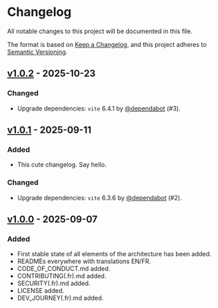 # Changelog

All notable changes to this project will be documented in this file.

The format is based on [Keep a Changelog](https://keepachangelog.com/en/1.1.0/),
and this project adheres to [Semantic Versioning](https://semver.org/spec/v2.0.0.html).

## [v1.0.2] - 2025-10-23

### Changed

- Upgrade dependencies: `vite` 6.4.1 by [@dependabot](https://github.com/dependabot) (#3).

## [v1.0.1] - 2025-09-11

### Added

- This cute changelog. Say hello.

### Changed

- Upgrade dependencies: `vite` 6.3.6 by [@dependabot](https://github.com/dependabot) (#2).

## [v1.0.0] - 2025-09-07

### Added

- First stable state of all elements of the architecture has been added.
- READMEs everywhere with translations EN/FR.
- CODE_OF_CONDUCT.md added.
- CONTRIBUTING(.fr).md added.
- SECURITY(.fr).md added.
- LICENSE added.
- DEV_JOURNEY(.fr).md added.

[v1.0.2]: https://github.com/Marcompiler/spring-vue-postgres-keycloak-architecture/compare/v1.0.1...v1.0.2
[v1.0.1]: https://github.com/Marcompiler/spring-vue-postgres-keycloak-architecture/compare/v1.0.0...v1.0.1
[v1.0.0]: https://github.com/Marcompiler/spring-vue-postgres-keycloak-architecture/releases/tag/v1.0.0